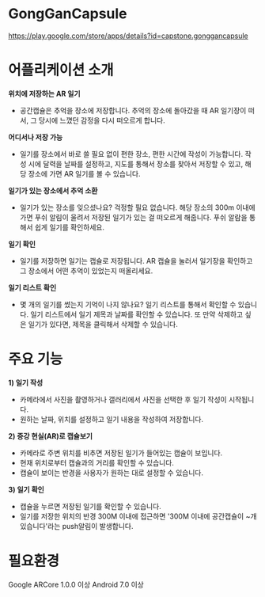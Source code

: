 # GongGanCapsule
https://play.google.com/store/apps/details?id=capstone.gonggancapsule

# 어플리케이션 소개

**위치에 저장하는 AR 일기**

- 공간캡슐은 추억을 장소에 저장합니다. 추억의 장소에 돌아갔을 때 AR 일기장이 떠서, 그 당시에 느꼈던 감정을 다시 떠오르게 합니다. 

**어디서나 저장 가능**

- 일기를 장소에서 바로 쓸 필요 없이 편한 장소, 편한 시간에 작성이 가능합니다. 작성 시에 달력을 날짜를 설정하고, 지도를 통해서 장소를 찾아서 저장할 수 있고, 해당 장소에 가면 AR 일기를 볼 수 있습니다.

**일기가 있는 장소에서 추억 소환**

- 일기가 있는 장소를 잊으셨나요? 걱정할 필요 없습니다. 해당 장소의 300m 이내에 가면 푸쉬 알림이 울려서 저장된 일기가 있는 걸 떠오르게 해줍니다. 푸쉬 알람을 통해서 쉽게 일기를 확인하세요.

**일기 확인**

- 일기를 저장하면 일기는 캡슐로 저장됩니다. AR 캡슐을 눌러서 일기장을 확인하고 그 장소에서 어떤 추억이 있었는지 떠올리세요.

**일기 리스트 확인**

- 몇 개의 일기를 썼는지 기억이 나지 않나요? 일기 리스트를 통해서 확인할 수 있습니다. 일기 리스트에서 일기 제목과 날짜를 확인할 수 있습니다. 
또 만약 삭제하고 싶은 일기가 있다면, 제목을 클릭해서 삭제할 수 있습니다.

# 주요 기능
**1) 일기 작성**
- 카메라에서 사진을 촬영하거나 갤러리에서 사진을 선택한 후 일기 작성이 시작됩니다.
- 원하는 날짜, 위치를 설정하고 일기 내용을 작성하여 저장합니다.

**2) 증강 현실(AR)로 캡슐보기**
- 카메라로 주변 위치를 비추면 저장된 일기가 들어있는 캡슐이 보입니다.
- 현재 위치로부터 캡슐과의 거리를 확인할 수 있습니다.
- 캡슐이 보이는 반경을 사용자가 원하는 대로 설정할 수 있습니다.

**3) 일기 확인**
- 캡슐을 누르면 저장된 일기를 확인할 수 있습니다. 
- 일기를 저장한 위치의 반경 300M 이내에 접근하면 '300M 이내에 공간캡슐이 ~개 있습니다'라는 push알림이 발생합니다.

# 필요환경
Google ARCore 1.0.0 이상
Android 7.0 이상
